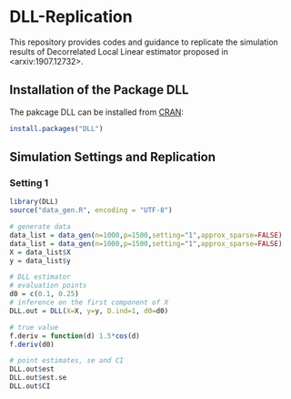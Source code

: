 # DLL-Replication
This repository provides codes and guidance to replicate the simulation results of Decorrelated Local Linear estimator proposed in \<arxiv:1907.12732\>.

## Installation of the Package DLL
The pakcage DLL can be installed from [CRAN](https://cran.r-project.org/):
```R
install.packages("DLL")
```

## Simulation Settings and Replication

### Setting 1
```R
library(DLL)
source("data_gen.R", encoding = "UTF-8")

# generate data
data_list = data_gen(n=1000,p=1500,setting="1",approx_sparse=FALSE)
data_list = data_gen(n=1000,p=1500,setting="1",approx_sparse=FALSE)
X = data_list$X
y = data_list$y

# DLL estimator
# evaluation points
d0 = c(0.1, 0.25)
# inference on the first component of X
DLL.out = DLL(X=X, y=y, D.ind=1, d0=d0)

# true value
f.deriv = function(d) 1.5*cos(d)
f.deriv(d0)

# point estimates, se and CI
DLL.out$est
DLL.out$est.se
DLL.out$CI

```
